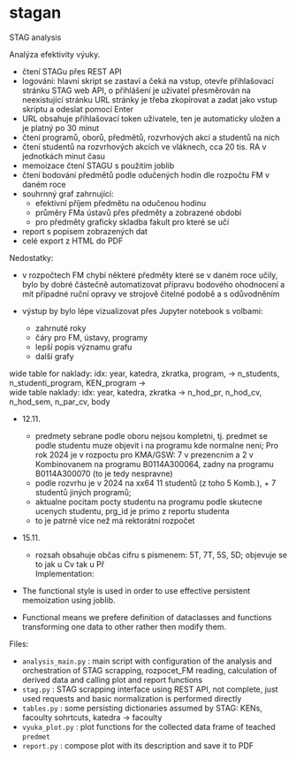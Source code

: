 # stagan
STAG analysis 

Analýza efektivity výuky.
- čtení STAGu přes REST API
- logování: hlavní skript se zastaví a čeká na vstup, otevře přihlašovací stránku STAG web API, o přihlášení je uživatel přesměrován na neexistující stránku
  URL stránky je třeba zkopírovat a zadat jako vstup skriptu a odeslat pomocí Enter
- URL obsahuje přihlašovací token uživatele, ten je automaticky uložen a je platný po 30 minut
- čtení programů, oborů, předmětů, rozvrhových akcí a studentů na nich
- čtení studentů na rozvrhových akcích ve vláknech, cca 20 tis. RA v jednotkách minut času
- memoizace čtení STAGU s použitím joblib
- čtení bodování předmětů podle odučených hodin dle rozpočtu FM v daném roce
- souhrnný graf zahrnující:
  - efektivní příjem předmětu na odučenou hodinu
  - průměry FMa ústavů přes předměty a zobrazené období
  - pro předměty graficky skladba fakult pro které se učí
- report s popisem zobrazených dat
- celé export z HTML do PDF

Nedostatky:
- v rozpočtech FM chybí některé předměty které se v daném roce učily, bylo by dobré částečně automatizovat 
  přípravu bodového ohodnocení a mít případné ruční opravy ve strojově čitelné podobě a s odůvodněním

- výstup by bylo lépe vizualizovat přes Jupyter notebook s volbami:
  - zahrnuté roky
  - čáry pro FM, ústavy, programy
  - lepší popis významu grafu
  - další grafy

wide table for naklady:
idx: year, katedra, zkratka, program, -> n_students, n_studenti_program, KEN_program ->  
wide table naklady:
idx: year, katedra, zkratka -> n_hod_pr, n_hod_cv, n_hod_sem, n_par_cv, body

- 12.11. 
  - predmety sebrane podle oboru nejsou kompletni, tj. predmet se podle studentu muze objevit i na 
    programu kde normalne neni; Pro rok 2024 je v rozpoctu pro KMA/GSW:  7 v prezencnim a 2 v Kombinovanem 
    na programu B0114A300064, zadny na programu B0114A300070 (to je tedy nespravne)
  - podle rozvrhu je v 2024 na xx64 11 studentů (z toho 5 Komb.), + 7 studentů jiných programů;  
  - aktualne pocitam pocty studentu na programu podle skutecne ucenych studentu, prg_id je primo z reportu studenta
  - to je patrně více než má rektorátní rozpočet

- 15.11.
  - rozsah obsahuje občas cifru s písmenem: 5T, 7T, 5S, 5D; objevuje se to jak u  Cv tak u Př   
Implementation:
- The functional style is used in order to use effective persistent memoization using joblib.
- Functional means we prefere definition of dataclasses and functions transforming one data to other rather then modify them.

Files:
- `analysis_main.py` : main script with configuration of the analysis and orchestration of STAG scrapping,
   rozpocet_FM reading, calculation of derived data and calling plot and report functions
- `stag.py` : STAG scrapping interface using REST API, not complete, just used requests and 
  basic normalization is performed directly
- `tables.py` : some persisting dictionaries assumed by STAG: KENs, facoulty sohrtcuts, katedra -> facoulty
- `vyuka_plot.py` : plot functions for the collected data frame of teached `predmet` 
- `report.py` : compose plot with its description and save it to PDF